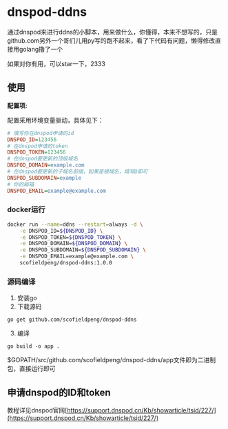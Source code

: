 # dnspod-ddns

通过dnspod来进行ddns的小脚本，用来做什么，你懂得，本来不想写的，只是github.com另外一个哥们儿用py写的跑不起来，看了下代码有问题，懒得修改直接用golang撸了一个

如果对你有用，可以star一下，2333

## 使用

**配置项:**

配置采用环境变量驱动，具体见下：

```ini
# 填写你在dnspod申请的id
DNSPOD_ID=123456
# 在dnspod申请的token
DNSPOD_TOKEN=123456
# 在dnspod要更新的顶级域名
DNSPOD_DOMAIN=example.com
# 在dnspod要更新的子域名前缀，如果是根域名，填写@即可
DNSPOD_SUBDOMAIN=example
# 你的邮箱
DNSPOD_EMAIL=example@example.com
```

### docker运行

```bash
docker run --name=ddns --restart=always -d \
    -e DNSPOD_ID=${DNSPOD_ID} \
    -e DNSPOD_TOKEN=${DNSPOD_TOKEN} \
    -e DNSPOD_DOMAIN=${DNSPOD_DOMAIN} \
    -e DNSPOD_SUBDOMAIN=${DNSPOD_SUBDOMAIN} \
    -e DNSPOD_EMAIL=example@example.com \
    scofieldpeng/dnspod-ddns:1.0.0
```

### 源码编译

1. 安装go
2. 下载源码
```
go get github.com/scofieldpeng/dnspod-ddns
```
3. 编译
```
go build -o app .
```

$GOPATH/src/github.com/scofieldpeng/dnspod-ddns/app文件即为二进制包，直接运行即可

## 申请dnspod的ID和token

教程详见dnspod官网[https://support.dnspod.cn/Kb/showarticle/tsid/227/](https://support.dnspod.cn/Kb/showarticle/tsid/227/)
